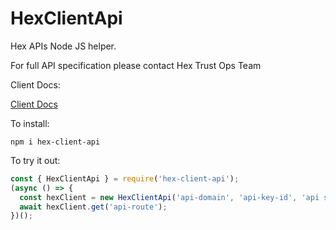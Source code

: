 # HexClientApi

Hex APIs Node JS helper.

For full API specification please contact Hex Trust Ops Team

Client Docs:

[Client Docs](../docs/)

To install:

```
npm i hex-client-api
```

To try it out:

```javascript
const { HexClientApi } = require('hex-client-api');
(async () => {
  const hexClient = new HexClientApi('api-domain', 'api-key-id', 'api secret');
  await hexClient.get('api-route');
})();
```
